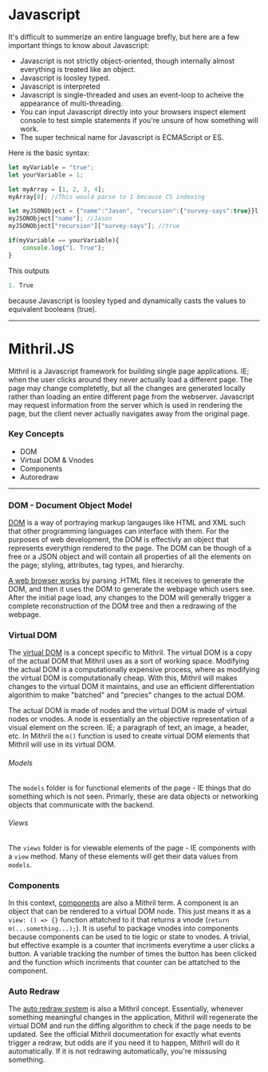 # Javascript
It's difficult to summerize an entire language brefly, but here are a few important things to know about Javascript:
* Javascript is not strictly object-oriented, though internally almost everything is treated like an object.
* Javascript is loosley typed.
* Javascript is interpreted
* Javascript is single-threaded and uses an event-loop to acheive the appearance of multi-threading.
* You can input Javascript directly into your browsers inspect element console to test simple statements if you're unsure of how something will work.
* The super technical name for Javascript is ECMAScript or ES.

Here is the basic syntax:
```javascript
let myVariable = "true";
let yourVariable = 1;

let myArray = [1, 2, 3, 4];
myArray[0]; //This would parse to 1 because CS indexing

let myJSONObject = {"name":"Jason", "recursion":{"survey-says":true}}l;
myJSONObject["name"]; //Jason
myJSONObject["recursion"]["survey-says"]; //true

if(myVariable == yourVariable){
    console.log("1. True");
}
```
This outputs 
```javascript
1. True
``` 
because Javascript is loosley typed and dynamically casts the values to equivalent booleans (true).

---

# Mithril.JS
Mithril is a Javascript framework for building single page applications. IE; when the user clicks around they never actually load a different page. The page may change completetly, but all the changes are generated locally rather than loading an entire different page from the webserver. Javascript may request information from the server which is used in rendering the page, but the client never actually navigates away from the original page.

### Key Concepts
* DOM
* Virtual DOM & Vnodes
* Components
* Autoredraw

---

### DOM - Document Object Model
[DOM](https://developer.mozilla.org/en-US/docs/Web/API/Document_Object_Model/Introduction) is a way of portraying markup langauges like HTML and XML such that other programming languages can interface with them. For the purposes of web development, the DOM is effectivly an object that represents everythign rendered to the page. The DOM can be though of a free or a JSON object and will contain all properties of all the elements on the page; styling, attributes, tag types, and hierarchy.

[A web browser works](https://blog.logrocket.com/how-browser-rendering-works-behind-the-scenes-6782b0e8fb10/) by parsing .HTML files it receives to generate the DOM, and then it uses the DOM to generate the webpage which users see. After the initial page load, any changes to the DOM will generally trigger a complete reconstruction of the DOM tree and then a redrawing of the webpage.

### Virtual DOM
The [virtual DOM](https://mithril.js.org/vnodes.html) is a concept specific to Mithril. The virtual DOM is a copy of the actual DOM that Mithril uses as a sort of working space. Modifying the actual DOM is a computationally expensive process, where as modifying the virtual DOM is computationally cheap. With this, Mithril will makes changes to the virtual DOM it maintains, and use an efficient differentiation algorithim to make "batched" and "precies" changes to the actual DOM. 

The actual DOM is made of nodes and the virtual DOM is made of virtual nodes or vnodes. A node is essentially an the objective representation of a visual element on the screen. IE; a paragraph of text, an image, a header, etc. In Mithril the `m()` function is used to create virtual DOM elements that Mithril will use in its virtual DOM.

###### Models
The `models` folder is for functional elements of the page - IE things that do something which is not seen. Primarly, these are data objects or networking objects that communicate with the backend. 

###### Views
The `views` folder is for viewable elements of the page - IE components with a `view` method. Many of these elements will get their data values from `models`.

### Components
In this context, [components](https://mithril.js.org/components.html) are also a Mithril term. A component is an object that can be rendered to a virtual DOM node. This just means it as a `view: () => {}` function attatched to it that returns a vnode (`return m(...something...);`). It is useful to package vnodes into components because components can be used to tie logic or state to vnodes. A trivial, but effective example is a counter that incriments everytime a user clicks a button. A variable tracking the number of times the button has been clicked and the function which incriments that counter can be attatched to the component.

### Auto Redraw
The [auto redraw system](https://mithril.js.org/autoredraw.html) is also a Mithril concept. Essentially, whenever something meaningful changes in the application, Mithril will regenerate the virtual DOM and run the diffing algorithm to check if the page needs to be updated. See the official Mithril documentation for exactly what events trigger a redraw, but odds are if you need it to happen, Mithril will do it automatically. If it is not redrawing automatically, you're missusing something.